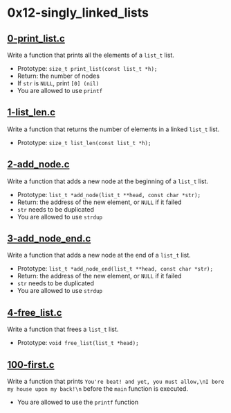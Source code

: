 # 0x12-singly_linked_lists

## [0-print_list.c](./0-print_list.c)
Write a function that prints all the elements of a `list_t` list.
* Prototype: `size_t print_list(const list_t *h);`
* Return: the number of nodes
* If `str` is `NULL`, print `[0] (nil)`
* You are allowed to use `printf`

## [1-list_len.c](./1-list_len.c)
Write a function that returns the number of elements in a linked `list_t` list.
* Prototype: `size_t list_len(const list_t *h);`

## [2-add_node.c](./2-add_node.c)
Write a function that adds a new node at the beginning of a `list_t` list.
* Prototype: `list_t *add_node(list_t **head, const char *str);`
* Return: the address of the new element, or `NULL` if it failed
* `str` needs to be duplicated
* You are allowed to use `strdup`

## [3-add_node_end.c](./3-add_node_end.c)
Write a function that adds a new node at the end of a `list_t` list.
* Prototype: `list_t *add_node_end(list_t **head, const char *str);`
* Return: the address of the new element, or `NULL` if it failed
* `str` needs to be duplicated
* You are allowed to use `strdup`

## [4-free_list.c](./4-free_list.c)
Write a function that frees a `list_t` list.
* Prototype: `void free_list(list_t *head);`

## [100-first.c](./100-first.c)
Write a function that prints `You're beat! and yet, you must allow,\nI bore my house upon my back!\n` before the `main` function is executed.
* You are allowed to use the `printf` function
